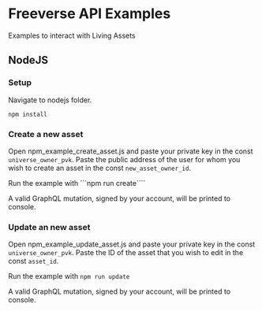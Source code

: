 # Freeverse API Examples
Examples to interact with Living Assets

## NodeJS

### Setup

Navigate to nodejs folder.

```npm install```

### Create a new asset

Open npm_example_create_asset.js and paste your private key in the const ```universe_owner_pvk```. Paste the public address of the user for whom you wish to create an asset in the const ```new_asset_owner_id```.

Run the example with 
```npm run create````

A valid GraphQL mutation, signed by your account, will be printed to console.

### Update an new asset

Open npm_example_update_asset.js and paste your private key in the const ```universe_owner_pvk```. Paste the ID of the asset that you wish to edit in the const ```asset_id```.

Run the example with 
```npm run update```

A valid GraphQL mutation, signed by your account, will be printed to console.


